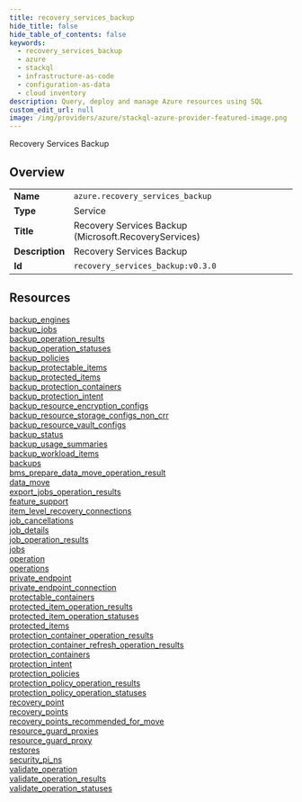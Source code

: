 ```yaml
---
title: recovery_services_backup
hide_title: false
hide_table_of_contents: false
keywords:
  - recovery_services_backup
  - azure
  - stackql
  - infrastructure-as-code
  - configuration-as-data
  - cloud inventory
description: Query, deploy and manage Azure resources using SQL
custom_edit_url: null
image: /img/providers/azure/stackql-azure-provider-featured-image.png
---
```

Recovery Services Backup  
    

## Overview
<table><tbody>
<tr><td><b>Name</b></td><td><code>azure.recovery_services_backup</code></td></tr>
<tr><td><b>Type</b></td><td>Service</td></tr>
<tr><td><b>Title</b></td><td>Recovery Services Backup (Microsoft.RecoveryServices)</td></tr>
<tr><td><b>Description</b></td><td>Recovery Services Backup</td></tr>
<tr><td><b>Id</b></td><td><code>recovery_services_backup:v0.3.0</code></td></tr>
</tbody></table>

## Resources
<div class="row">
<div class="providerDocColumn">
<a href="/providers/azure/recovery_services_backup/backup_engines/">backup_engines</a><br />
<a href="/providers/azure/recovery_services_backup/backup_jobs/">backup_jobs</a><br />
<a href="/providers/azure/recovery_services_backup/backup_operation_results/">backup_operation_results</a><br />
<a href="/providers/azure/recovery_services_backup/backup_operation_statuses/">backup_operation_statuses</a><br />
<a href="/providers/azure/recovery_services_backup/backup_policies/">backup_policies</a><br />
<a href="/providers/azure/recovery_services_backup/backup_protectable_items/">backup_protectable_items</a><br />
<a href="/providers/azure/recovery_services_backup/backup_protected_items/">backup_protected_items</a><br />
<a href="/providers/azure/recovery_services_backup/backup_protection_containers/">backup_protection_containers</a><br />
<a href="/providers/azure/recovery_services_backup/backup_protection_intent/">backup_protection_intent</a><br />
<a href="/providers/azure/recovery_services_backup/backup_resource_encryption_configs/">backup_resource_encryption_configs</a><br />
<a href="/providers/azure/recovery_services_backup/backup_resource_storage_configs_non_crr/">backup_resource_storage_configs_non_crr</a><br />
<a href="/providers/azure/recovery_services_backup/backup_resource_vault_configs/">backup_resource_vault_configs</a><br />
<a href="/providers/azure/recovery_services_backup/backup_status/">backup_status</a><br />
<a href="/providers/azure/recovery_services_backup/backup_usage_summaries/">backup_usage_summaries</a><br />
<a href="/providers/azure/recovery_services_backup/backup_workload_items/">backup_workload_items</a><br />
<a href="/providers/azure/recovery_services_backup/backups/">backups</a><br />
<a href="/providers/azure/recovery_services_backup/bms_prepare_data_move_operation_result/">bms_prepare_data_move_operation_result</a><br />
<a href="/providers/azure/recovery_services_backup/data_move/">data_move</a><br />
<a href="/providers/azure/recovery_services_backup/export_jobs_operation_results/">export_jobs_operation_results</a><br />
<a href="/providers/azure/recovery_services_backup/feature_support/">feature_support</a><br />
<a href="/providers/azure/recovery_services_backup/item_level_recovery_connections/">item_level_recovery_connections</a><br />
<a href="/providers/azure/recovery_services_backup/job_cancellations/">job_cancellations</a><br />
<a href="/providers/azure/recovery_services_backup/job_details/">job_details</a><br />
<a href="/providers/azure/recovery_services_backup/job_operation_results/">job_operation_results</a><br />
<a href="/providers/azure/recovery_services_backup/jobs/">jobs</a><br />
</div>
<div class="providerDocColumn">
<a href="/providers/azure/recovery_services_backup/operation/">operation</a><br />
<a href="/providers/azure/recovery_services_backup/operations/">operations</a><br />
<a href="/providers/azure/recovery_services_backup/private_endpoint/">private_endpoint</a><br />
<a href="/providers/azure/recovery_services_backup/private_endpoint_connection/">private_endpoint_connection</a><br />
<a href="/providers/azure/recovery_services_backup/protectable_containers/">protectable_containers</a><br />
<a href="/providers/azure/recovery_services_backup/protected_item_operation_results/">protected_item_operation_results</a><br />
<a href="/providers/azure/recovery_services_backup/protected_item_operation_statuses/">protected_item_operation_statuses</a><br />
<a href="/providers/azure/recovery_services_backup/protected_items/">protected_items</a><br />
<a href="/providers/azure/recovery_services_backup/protection_container_operation_results/">protection_container_operation_results</a><br />
<a href="/providers/azure/recovery_services_backup/protection_container_refresh_operation_results/">protection_container_refresh_operation_results</a><br />
<a href="/providers/azure/recovery_services_backup/protection_containers/">protection_containers</a><br />
<a href="/providers/azure/recovery_services_backup/protection_intent/">protection_intent</a><br />
<a href="/providers/azure/recovery_services_backup/protection_policies/">protection_policies</a><br />
<a href="/providers/azure/recovery_services_backup/protection_policy_operation_results/">protection_policy_operation_results</a><br />
<a href="/providers/azure/recovery_services_backup/protection_policy_operation_statuses/">protection_policy_operation_statuses</a><br />
<a href="/providers/azure/recovery_services_backup/recovery_point/">recovery_point</a><br />
<a href="/providers/azure/recovery_services_backup/recovery_points/">recovery_points</a><br />
<a href="/providers/azure/recovery_services_backup/recovery_points_recommended_for_move/">recovery_points_recommended_for_move</a><br />
<a href="/providers/azure/recovery_services_backup/resource_guard_proxies/">resource_guard_proxies</a><br />
<a href="/providers/azure/recovery_services_backup/resource_guard_proxy/">resource_guard_proxy</a><br />
<a href="/providers/azure/recovery_services_backup/restores/">restores</a><br />
<a href="/providers/azure/recovery_services_backup/security_pi_ns/">security_pi_ns</a><br />
<a href="/providers/azure/recovery_services_backup/validate_operation/">validate_operation</a><br />
<a href="/providers/azure/recovery_services_backup/validate_operation_results/">validate_operation_results</a><br />
<a href="/providers/azure/recovery_services_backup/validate_operation_statuses/">validate_operation_statuses</a><br />
</div>
</div>
